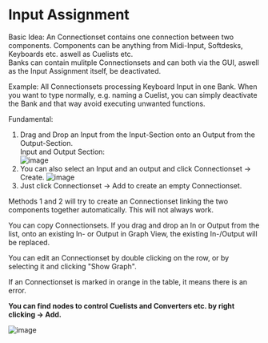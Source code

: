 # Input Assignment

Basic Idea: An Connectionset contains one connection between two components.
Components can be anything from Midi-Input, Softdesks, Keyboards etc. aswell as Cuelists etc.  
Banks can contain mulitple Connectionsets and can both via the GUI, aswell as the Input Assignment itself, be deactivated.

Example: All Connectionsets processing Keyboard Input in one Bank. When you want to type normally, e.g. naming a Cuelist, you can simply deactivate the Bank and that way avoid executing unwanted functions.

Fundamental:
1) Drag and Drop an Input from the Input-Section onto an Output from the Output-Section.  
    Input and Output Section:  
   ![image](https://github.com/BastelPichi/dmxc/assets/63782569/fadd71f1-aec1-4287-9e4e-0ae118bd131b)
2) You can also select an Input and an output and click Connectionset -> Create.
   ![image](https://github.com/BastelPichi/dmxc/assets/63782569/6abdb791-ada9-4e50-a6c0-a8ed566088a0)
3) Just click Connectionset -> Add to create an empty Connectionset.

Methods 1 and 2 will try to create an Connectionset linking the two components together automatically. This will not always work.

You can copy Connectionsets. If you drag and drop an In or Output from the list, onto an existing In- or Output in Graph View, the existing In-/Output will be replaced.

You can edit an Connectionset by double clicking on the row, or by selecting it and clicking "Show Graph".

If an Connectionset is marked in orange in the table, it means there is an error.

**You can find nodes to control Cuelists and Converters etc. by right clicking -> Add.**

![image](https://github.com/BastelPichi/dmxc/assets/63782569/9ab6771b-3d1b-4964-8289-8cf2ca741de5)
